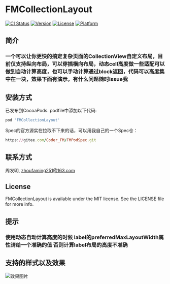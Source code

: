 
# FMCollectionLayout

[![CI Status](https://img.shields.io/travis/周发明/FMCollectionLayout.svg?style=flat)](https://travis-ci.org/周发明/FMCollectionLayout)
[![Version](https://img.shields.io/cocoapods/v/FMCollectionLayout.svg?style=flat)](https://cocoapods.org/pods/FMCollectionLayout)
[![License](https://img.shields.io/cocoapods/l/FMCollectionLayout.svg?style=flat)](https://cocoapods.org/pods/FMCollectionLayout)
[![Platform](https://img.shields.io/cocoapods/p/FMCollectionLayout.svg?style=flat)](https://cocoapods.org/pods/FMCollectionLayout)

## 简介
### 一个可以让你更快的搞定复杂页面的CollectionView自定义布局，目前仅支持纵向布局，可以穿插横向布局，动态cell高度做一些适配可以做到自动计算高度，也可以手动计算通过block返回，代码可以高度集中在一块，效果下面有演示，有什么问题随时issue我  


## 安装方式

已发布到CocoaPods. podfile中添加以下代码:

```ruby
pod 'FMCollectionLayout'
```

Spec的官方源实在拉取不下来的话，可以用我自己的一个Spec仓：
```ruby
https://gitee.com/Coder_FM/FMPodSpec.git
```

## 联系方式

周发明, zhoufaming251@163.com

## License

FMCollectionLayout is available under the MIT license. See the LICENSE file for more info.

## 提示

### 使用动态自动计算高度的时候  label的preferredMaxLayoutWidth属性请给一个准确的值  否则计算label布局的高度不准确

## 支持的样式以及效果
![效果图片](https://note.youdao.com/yws/api/personal/file/WEBfa23105cbe20bf319395047c622e4b36?method=getImage&version=1589&cstk=vPf8Mn8C)